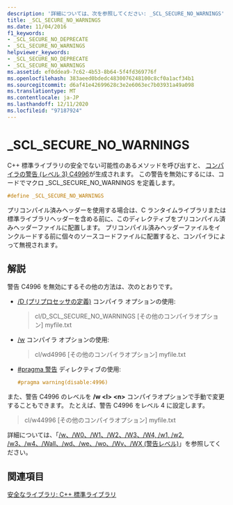 ```yaml
---
description: '詳細については、次を参照してください: _SCL_SECURE_NO_WARNINGS'
title: _SCL_SECURE_NO_WARNINGS
ms.date: 11/04/2016
f1_keywords:
- _SCL_SECURE_NO_DEPRECATE
- _SCL_SECURE_NO_WARNINGS
helpviewer_keywords:
- _SCL_SECURE_NO_DEPRECATE
- _SCL_SECURE_NO_WARNINGS
ms.assetid: ef0ddea9-7c62-4b53-8b64-5f4fd369776f
ms.openlocfilehash: 383aeed0bdedc4830076248100c8cf0a1acf34b1
ms.sourcegitcommit: d6af41e42699628c3e2e6063ec7b03931a49a098
ms.translationtype: MT
ms.contentlocale: ja-JP
ms.lasthandoff: 12/11/2020
ms.locfileid: "97187924"
---
```

# <a name="_scl_secure_no_warnings"></a>_SCL_SECURE_NO_WARNINGS

C++ 標準ライブラリの安全でない可能性のあるメソッドを呼び出すと、 [コンパイラの警告 (レベル 3) C4996](../error-messages/compiler-warnings/compiler-warning-level-3-c4996.md)が生成されます。 この警告を無効にするには、コードでマクロ _SCL_SECURE_NO_WARNINGS を定義します。

```cpp
#define _SCL_SECURE_NO_WARNINGS
```

プリコンパイル済みヘッダーを使用する場合は、C ランタイムライブラリまたは標準ライブラリヘッダーを含める前に、このディレクティブをプリコンパイル済みヘッダーファイルに配置します。 プリコンパイル済みヘッダーファイルをインクルードする前に個々のソースコードファイルに配置すると、コンパイラによって無視されます。

## <a name="remarks"></a>解説

警告 C4996 を無効にするその他の方法は、次のとおりです。

- [/D (プリプロセッサの定義)](../build/reference/d-preprocessor-definitions.md) コンパイラ オプションの使用:

   > cl/D_SCL_SECURE_NO_WARNINGS [その他のコンパイラオプション] myfile.txt

- [/w](../build/reference/compiler-option-warning-level.md) コンパイラ オプションの使用:

   > cl/wd4996 [その他のコンパイラオプション] myfile.txt

- [#pragma 警告](../preprocessor/warning.md) ディレクティブの使用:

   ```cpp
   #pragma warning(disable:4996)
   ```

また、警告 C4996 のレベルを **/w \<l> \<n>** コンパイラオプションで手動で変更することもできます。 たとえば、警告 C4996 をレベル 4 に設定します。

> cl/w44996 [その他のコンパイラオプション] myfile.txt

詳細については、「[/w、/W0、/W1、/W2、/W3、/W4, /w1, /w2, /w3、/w4、/Wall、/wd、/we、/wo、/Wv、/WX (警告レベル)](../build/reference/compiler-option-warning-level.md)」を参照してください。

## <a name="see-also"></a>関連項目

[安全なライブラリ: C++ 標準ライブラリ](../standard-library/safe-libraries-cpp-standard-library.md)
